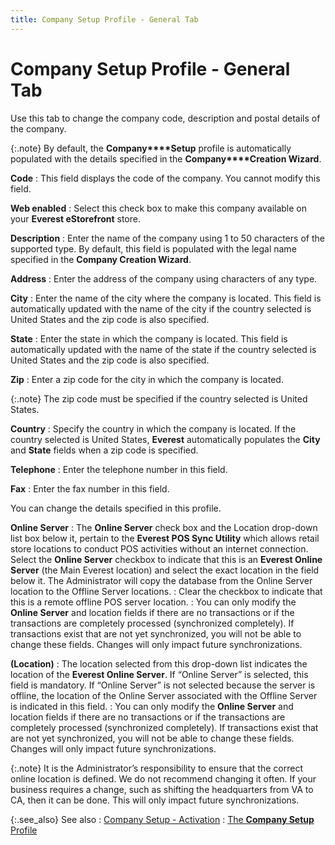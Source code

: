 ```yaml
---
title: Company Setup Profile - General Tab
---
```


# Company Setup Profile - General Tab


Use this tab to change the company code, description and postal details  of the company.


{:.note}
By default, the **Company****Setup** profile is automatically  populated with the details specified in the **Company****Creation Wizard**.


**Code**
: This field displays the code of the company. You  cannot modify this field.


**Web enabled**
: Select this check box to make this company available  on your **Everest eStorefront** store.


**Description**
: Enter the name of the company using 1 to 50 characters  of the supported type. By default, this field is populated with the legal  name specified in the **Company Creation 
 Wizard**.


**Address**
: Enter the address of the company using characters  of any type.


**City**
: Enter the name of the city where the company is  located. This field is automatically updated with the name of the city  if the country selected is United States and the zip code is also specified.


**State**
: Enter the state in which the company is located.  This field is automatically updated with the name of the state if the  country selected is United States and the zip code is also specified.


**Zip**
: Enter a zip code for the city in which the company  is located.


{:.note}
The zip code must be specified if the country selected is United States.


**Country**
: Specify the country in which the company is located.  If the country selected is United States, **Everest**  automatically populates the **City**  and **State** fields when a zip code  is specified.


**Telephone**
: Enter the telephone number in this field.


**Fax**
: Enter the fax number in this field.


You can change the details specified in this profile.


**Online Server**
: The **Online Server**  check box and the Location drop-down list box below it, pertain to the  **Everest POS Sync Utility** which  allows retail store locations to conduct POS activities without an internet  connection. Select the **Online Server**  checkbox to indicate that this is an **Everest 
 Online Server** (the Main Everest location) and select the exact  location in the field below it. The Administrator will copy the database  from the Online Server location to the Offline Server locations.
: Clear the checkbox to indicate that this is a remote  offline POS server location.
: You can only modify the **Online 
 Server** and location fields if there are no transactions or if the  transactions are completely processed (synchronized completely). If transactions  exist that are not yet synchronized, you will not be able to change these  fields. Changes will only impact future synchronizations.


**(Location)**
: The location selected from this drop-down list indicates  the location of the **Everest Online Server**.  If “Online Server” is selected, this field is mandatory. If “Online Server”  is not selected because the server is offline, the location of the Online  Server associated with the Offline Server is indicated in this field.
: You can only modify the **Online 
 Server** and location fields if there are no transactions or if the  transactions are completely processed (synchronized completely). If transactions  exist that are not yet synchronized, you will not be able to change these  fields. Changes will only impact future synchronizations.


{:.note}
It is the Administrator’s responsibility to  ensure that the correct online location is defined. We do not recommend  changing it often. If your business requires a change, such as shifting  the headquarters from VA to CA, then it can be done. This will only impact  future synchronizations.


{:.see_also}
See also
: [Company Setup  - Activation]({{site.sc_baseurl}}/company-set-up/company_setup_activation.html)
: [The **Company Setup** Profile]({{site.sc_baseurl}}/company-set-up/the_company_setup_profile.html)

